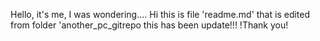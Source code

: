 Hello, it's me, I was wondering....
Hi this is file 'readme.md' that is edited from folder 'another_pc_gitrepo
this has been update!!!
	!Thank you!
